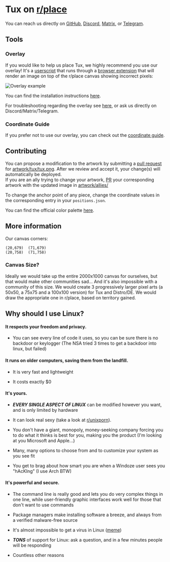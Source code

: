 # Tux on [r/place](https://www.reddit.com/r/place/?cx=36&cy=736&px=12)

You can reach us directly on [GitHub](https://github.com/r-PlaceTux/place_tux/issues/new/choose), [Discord](https://discord.gg/cYB7GjWNp8), [Matrix](https://matrix.to/#/#placetux:matrix.org), or [Telegram](https://t.me/+ykZ9LXrdFJZkNzRh).

## Tools

### Overlay

If you would like to help us place Tux, we highly recommend you use our overlay! It's a [userscript](https://wikipedia.org/wiki/Userscript) that runs through a [browser extension](https://en.wikipedia.org/wiki/Browser_extension) that will render an image on top of the r/place canvas showing incorrect pixels:

![Overlay example](https://raw.githubusercontent.com/r-PlaceTux/place_tux/main/overlay/example.png)

You can find the installation instructions [here](https://github.com/r-PlaceTux/place_tux/tree/main/overlay#installation).

For troubleshooting regarding the overlay see [here](https://github.com/r-PlaceTux/place_tux/tree/main/overlay#troublshooting), or ask us directly on Discord/Matrix/Telegram.

### Coordinate Guide

If you prefer not to use our overlay, you can check out the [coordinate guide](https://github.com/r-PlaceTux/place_tux/tree/main/overlay#coordinate-guide).

## Contributing

You can propose a modification to the artwork by submitting a [pull request](https://github.com/r-PlaceTux/place_tux/compare) for [artwork/tux/tux.png](https://github.com/r-PlaceTux/place_tux/blob/main/artwork/tux/tux.png). After we review and accept it, your change(s) will automatically be deployed.\
If you are an ally trying to change your artwork, [PR](https://github.com/r-PlaceTux/place_tux/compare) your corresponding artwork with the updated image in [artwork/allies/](https://github.com/r-PlaceTux/place_tux/tree/main/artwork/allies)

To change the anchor point of any piece, change the coordinate values in the corresponding entry in your `positions.json`.

You can find the official color palette [here](https://github.com/r-PlaceTux/place_tux/tree/main/overlay#color-palette).

## More information

Our canvas corners:

```
(20,679)  (71,679)
(20,758)  (71,758)
```
### Canvas Size?

Ideally we would take up the entire 2000x1000 canvas for ourselves, but that would make other communities sad... And it's also impossible with a community of this size. We would create 3 progressively larger pixel arts (a 50x50, a 75x75 and a 100x100 version) for Tux and Distro/DE. We would draw the appropriate one in r/place, based on territory gained.

## Why should I use Linux?

#### It respects your freedom and privacy.

- You can see every line of code it uses, so you can be sure there is no backdoor or keylogger (The NSA tried 3 times to get a backdoor into linux, but failed)

#### It runs on older computers, saving them from the landfill.

- It is very fast and lightweight

- It costs exactly $0

#### It's yours.

- **_EVERY SINGLE ASPECT OF LINUX_** can be modified however you want, and is only limited by hardware

- It can look real sexy (take a look at [r/unixporn](https://reddit.com/r/unixporn/)).

- You don't have a giant, monopoly, money-seeking company forcing you to do what it thinks is best for you, making you the product (I'm looking at you Microsoft and Apple...)

- Many, many options to choose from and to customize your system as you see fit

- You get to brag about how smart you are when a Windoze user sees you "hAcKIng" (I use Arch BTW)

#### It's powerful and secure.

- The command line is really good and lets you do very complex things in one line, while user-friendly graphic interfaces work well for those that don't want to use commands

- Package managers make installing software a breeze, and always from a verified malware-free source

- It's almost impossible to get a virus in Linux ([meme](https://twitter.com/pr0grammerhum0r/status/1252341297479741442))

- **_TONS_** of support for Linux: ask a question, and in a few minutes people will be responding

- Countless other reasons
